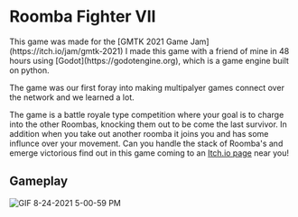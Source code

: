 <h1>Roomba Fighter VII</h1>
This game was made for the [GMTK 2021 Game Jam](https://itch.io/jam/gmtk-2021)
I made this game with a friend of mine in 48 hours using [Godot](https://godotengine.org), which is a game engine built on python.

The game was our first foray into making multipalyer games connect over the network and we learned a lot. 

The game is a battle royale type competition where your goal is to charge into the other Roombas, knocking them out to be come the last survivor. In addition when you take out another roomba it joins you and has some influnce over your movement. Can you handle the stack of Roomba's and emerge victorious find out in this game coming to an [Itch.io page](https://chasarooni.itch.io/roomba-fighter-vii)
 near you!


## Gameplay
![GIF 8-24-2021 5-00-59 PM](https://user-images.githubusercontent.com/79132112/130696260-9366ccf0-a85c-4d4c-ac61-815868c6623f.gif)
